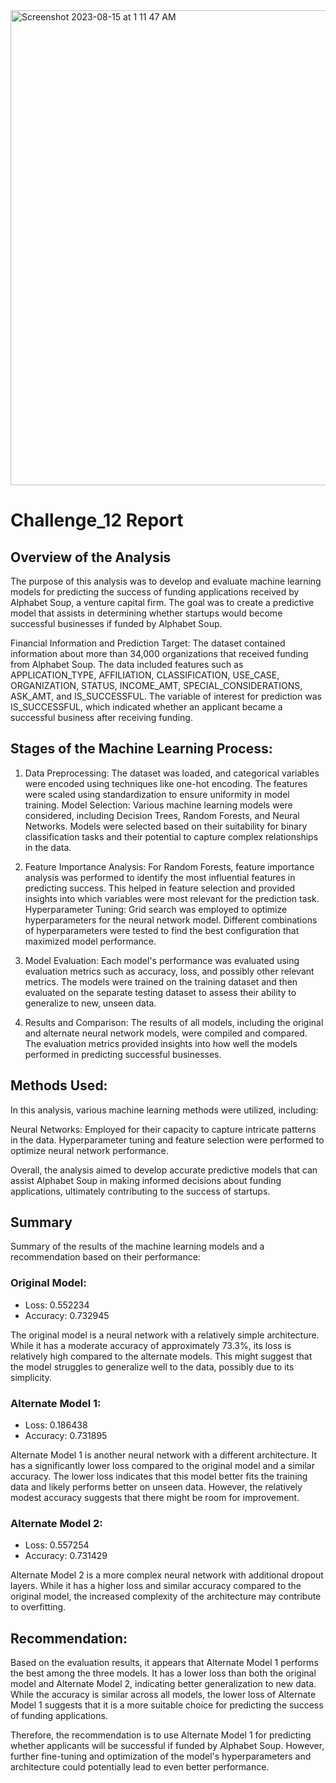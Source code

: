 <img width="760" alt="Screenshot 2023-08-15 at 1 11 47 AM" src="https://github.com/P4RASTOO/Challenge_13/assets/132952512/6adf6def-d456-4a9a-a833-2b079ca9383f">

# Challenge_12 Report
## Overview of the Analysis
The purpose of this analysis was to develop and evaluate machine learning models for predicting the success of funding applications received by Alphabet Soup, a venture capital firm. The goal was to create a predictive model that assists in determining whether startups would become successful businesses if funded by Alphabet Soup.

Financial Information and Prediction Target:
The dataset contained information about more than 34,000 organizations that received funding from Alphabet Soup. The data included features such as APPLICATION_TYPE, AFFILIATION, CLASSIFICATION, USE_CASE, ORGANIZATION, STATUS, INCOME_AMT, SPECIAL_CONSIDERATIONS, ASK_AMT, and IS_SUCCESSFUL. The variable of interest for prediction was IS_SUCCESSFUL, which indicated whether an applicant became a successful business after receiving funding.

## Stages of the Machine Learning Process:
1) Data Preprocessing: The dataset was loaded, and categorical variables were encoded using techniques like one-hot encoding. The features were scaled using standardization to ensure uniformity in model training.
Model Selection: Various machine learning models were considered, including Decision Trees, Random Forests, and Neural Networks. Models were selected based on their suitability for binary classification tasks and their potential to capture complex relationships in the data.

2) Feature Importance Analysis: For Random Forests, feature importance analysis was performed to identify the most influential features in predicting success. This helped in feature selection and provided insights into which variables were most relevant for the prediction task.
Hyperparameter Tuning: Grid search was employed to optimize hyperparameters for the neural network model. Different combinations of hyperparameters were tested to find the best configuration that maximized model performance.

3) Model Evaluation: Each model's performance was evaluated using evaluation metrics such as accuracy, loss, and possibly other relevant metrics. The models were trained on the training dataset and then evaluated on the separate testing dataset to assess their ability to generalize to new, unseen data.

4) Results and Comparison: The results of all models, including the original and alternate neural network models, were compiled and compared. The evaluation metrics provided insights into how well the models performed in predicting successful businesses.

## Methods Used:
In this analysis, various machine learning methods were utilized, including:

Neural Networks: Employed for their capacity to capture intricate patterns in the data. Hyperparameter tuning and feature selection were performed to optimize neural network performance.

Overall, the analysis aimed to develop accurate predictive models that can assist Alphabet Soup in making informed decisions about funding applications, ultimately contributing to the success of startups.

## Summary
Summary of the results of the machine learning models and a recommendation based on their performance:
### Original Model:

* Loss: 0.552234
* Accuracy: 0.732945
  
The original model is a neural network with a relatively simple architecture. While it has a moderate accuracy of approximately 73.3%, its loss is relatively high compared to the alternate models. This might suggest that the model struggles to generalize well to the data, possibly due to its simplicity.

### Alternate Model 1:

* Loss: 0.186438
* Accuracy: 0.731895
  
Alternate Model 1 is another neural network with a different architecture. It has a significantly lower loss compared to the original model and a similar accuracy. The lower loss indicates that this model better fits the training data and likely performs better on unseen data. However, the relatively modest accuracy suggests that there might be room for improvement.

### Alternate Model 2:

* Loss: 0.557254
* Accuracy: 0.731429
  
Alternate Model 2 is a more complex neural network with additional dropout layers. While it has a higher loss and similar accuracy compared to the original model, the increased complexity of the architecture may contribute to overfitting.

## Recommendation:
Based on the evaluation results, it appears that Alternate Model 1 performs the best among the three models. It has a lower loss than both the original model and Alternate Model 2, indicating better generalization to new data. While the accuracy is similar across all models, the lower loss of Alternate Model 1 suggests that it is a more suitable choice for predicting the success of funding applications.

Therefore, the recommendation is to use Alternate Model 1 for predicting whether applicants will be successful if funded by Alphabet Soup. However, further fine-tuning and optimization of the model's hyperparameters and architecture could potentially lead to even better performance.


